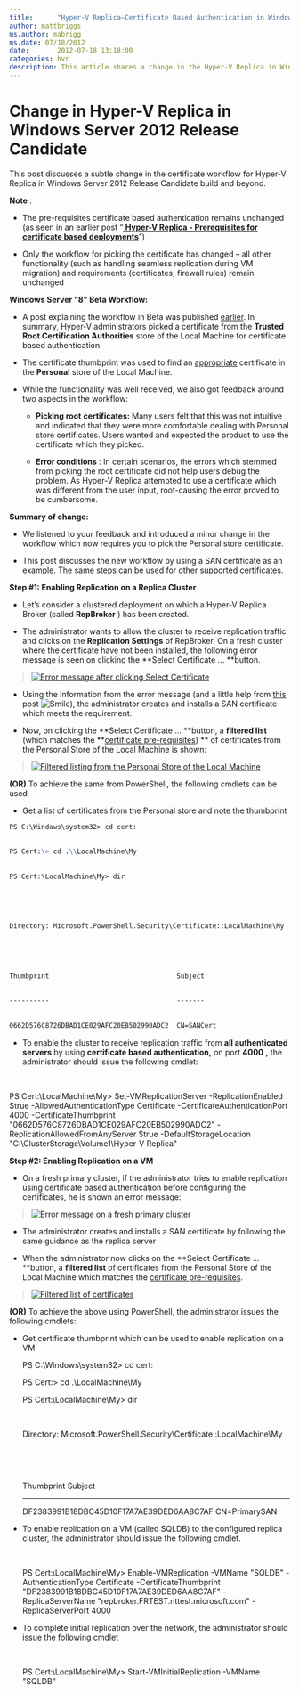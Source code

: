```yaml
---
title:      "Hyper-V Replica–Certificate Based Authentication in Windows Server 2012"
author: mattbriggs
ms.author: mabrigg
ms.date: 07/18/2012
date:       2012-07-18 13:18:00
categories: hvr
description: This article shares a change in the Hyper-V Replica in Windows Server 2012 Release Candidate build and beyond.
---
```

# Change in Hyper-V Replica in Windows Server 2012 Release Candidate

This post discusses a subtle change in the certificate workflow for Hyper-V Replica in Windows Server 2012 Release Candidate build and beyond.

**Note** :

  * The pre-requisites certificate based authentication remains unchanged (as seen in an earlier post “[ **Hyper-V Replica - Prerequisites for certificate based deployments**](https://blogs.technet.com/b/virtualization/archive/2012/03/13/hyper-v-replica-certificate-requirements.aspx)”)

  * Only the workflow for picking the certificate has changed – all other functionality (such as handling seamless replication during VM migration) and requirements (certificates, firewall rules) remain unchanged




**Windows Server “8” Beta Workflow:**

  * A post explaining the workflow in Beta was published [earlier](https://blogs.technet.com/b/virtualization/archive/2012/04/23/certificate-based-authentication-and-powershell.aspx). In summary, Hyper-V administrators picked a certificate from the **Trusted Root Certification Authorities** store of the Local Machine for certificate based authentication.

  * The certificate thumbprint was used to find an [appropriate](https://blogs.technet.com/b/virtualization/archive/2012/03/13/hyper-v-replica-certificate-requirements.aspx) certificate in the **Personal** store of the Local Machine.

  * While the functionality was well received, we also got feedback around two aspects in the workflow:
    * **Picking root** **certificates:** Many users felt that this was not intuitive and indicated that they were more comfortable dealing with Personal store certificates. Users wanted and expected the product to use the certificate which they picked.

    * **Error conditions** : In certain scenarios, the errors which stemmed from picking the root certificate did not help users debug the problem. As Hyper-V Replica attempted to use a certificate which was different from the user input, root-causing the error proved to be cumbersome.




**Summary of change:**

  * We listened to your feedback and introduced a minor change in the workflow which now requires you to pick the Personal store certificate.

  * This post discusses the new workflow by using a SAN certificate as an example. The same steps can be used for other supported certificates.




**Step #1: Enabling Replication on a Replica Cluster**

  * Let’s consider a clustered deployment on which a Hyper-V Replica Broker (called **RepBroker** ) has been created.

  * The administrator wants to allow the cluster to receive replication traffic and clicks on the **Replication Settings** of RepBroker. On a fresh cluster where the certificate have not been installed, the following error message is seen on clicking the **Select Certificate … **button.




> [![Error message after clicking Select Certificate](https://msdnshared.blob.core.windows.net/media/TNBlogsFS/prod.evol.blogs.technet.com/CommunityServer.Blogs.Components.WeblogFiles/00/00/00/50/45/metablogapi/1121.image_thumb_320CDE88.png)](https://msdnshared.blob.core.windows.net/media/TNBlogsFS/prod.evol.blogs.technet.com/CommunityServer.Blogs.Components.WeblogFiles/00/00/00/50/45/metablogapi/6646.image_2E000005.png)

  * Using the information from the error message (and a little help from [this](https://blogs.technet.com/b/virtualization/archive/2012/07/10/requesting-hyper-v-replica-certificates-from-an-enterprise-ca.aspx) post ![Smile](https://msdnshared.blob.core.windows.net/media/TNBlogsFS/prod.evol.blogs.technet.com/CommunityServer.Blogs.Components.WeblogFiles/00/00/00/50/45/metablogapi/3426.wlEmoticon-smile_661865C0.png)), the administrator creates and installs a SAN certificate which meets the requirement.



  * Now, on clicking the **Select Certificate … **button, a **filtered list** (which matches the **[certificate pre-requisites](https://blogs.technet.com/b/virtualization/archive/2012/03/13/hyper-v-replica-certificate-requirements.aspx)) ** of certificates from the Personal Store of the Local Machine is shown:




> [![Filtered listing from the Personal Store of the Local Machine](https://msdnshared.blob.core.windows.net/media/TNBlogsFS/prod.evol.blogs.technet.com/CommunityServer.Blogs.Components.WeblogFiles/00/00/00/50/45/metablogapi/4478.image_thumb_695439A9.png)](https://msdnshared.blob.core.windows.net/media/TNBlogsFS/prod.evol.blogs.technet.com/CommunityServer.Blogs.Components.WeblogFiles/00/00/00/50/45/metablogapi/6064.image_65475B26.png)

**(OR)** To achieve the same from PowerShell, the following cmdlets can be used

  * Get a list of certificates from the Personal store and note the thumbprint



```markdown
PS C:\Windows\system32> cd cert:
    
    
PS Cert:\> cd .\\LocalMachine\My
    
    
PS Cert:\LocalMachine\My> dir
    
    
     
    
    
Directory: Microsoft.PowerShell.Security\Certificate::LocalMachine\My
    
    
     
    
    
Thumbprint                                Subject
    
    
----------                                -------
    
    
0662D576C8726DBAD1CE029AFC20EB502990ADC2  CN=SANCert
```
* To enable the cluster to receive replication traffic from **all authenticated servers** by using **certificate based authentication,** on port **4000** **,** the administrator should issue the following cmdlet:



    
    
     
    
    
PS Cert:\LocalMachine\My> Set-VMReplicationServer -ReplicationEnabled $true -AllowedAuthenticationType Certificate -CertificateAuthenticationPort 4000 -CertificateThumbprint "0662D576C8726DBAD1CE029AFC20EB502990ADC2" -ReplicationAllowedFromAnyServer $true -DefaultStorageLocation "C:\ClusterStorage\Volume1\Hyper-V Replica"
 

**Step #2: Enabling Replication on a VM**

  * On a fresh primary cluster, if the administrator tries to enable replication using certificate based authentication before configuring the certificates, he is shown an error message:



> [![Error message on a fresh primary cluster](https://msdnshared.blob.core.windows.net/media/TNBlogsFS/prod.evol.blogs.technet.com/CommunityServer.Blogs.Components.WeblogFiles/00/00/00/50/45/metablogapi/1055.image_thumb_2E90DE4F.png)](https://msdnshared.blob.core.windows.net/media/TNBlogsFS/prod.evol.blogs.technet.com/CommunityServer.Blogs.Components.WeblogFiles/00/00/00/50/45/metablogapi/3000.image_2A83FFCC.png)

  * The administrator creates and installs a SAN certificate by following the same guidance as the replica server



  * When the administrator now clicks on the **Select Certificate … **button, a **filtered list** of certificates from the Personal Store of the Local Machine which matches the [certificate pre-requisites](https://blogs.technet.com/b/virtualization/archive/2012/03/13/hyper-v-replica-certificate-requirements.aspx).




> [![Filtered list of certificates](https://msdnshared.blob.core.windows.net/media/TNBlogsFS/prod.evol.blogs.technet.com/CommunityServer.Blogs.Components.WeblogFiles/00/00/00/50/45/metablogapi/7318.image_thumb_18CC1754.png)](https://msdnshared.blob.core.windows.net/media/TNBlogsFS/prod.evol.blogs.technet.com/CommunityServer.Blogs.Components.WeblogFiles/00/00/00/50/45/metablogapi/3527.image_791AACDA.png)

**(OR)** To achieve the above using PowerShell, the administrator issues the following cmdlets:

  * Get certificate thumbprint which can be used to enable replication on a VM


    
    
    PS C:\Windows\system32> cd cert:
    
    
    PS Cert:\> cd .\\LocalMachine\My
    
    
    PS Cert:\LocalMachine\My> dir
    
    
     
    
    
    Directory: Microsoft.PowerShell.Security\Certificate::LocalMachine\My
    
    
     
    
    
     
    
    
    Thumbprint                                Subject
    
    
    ----------                                -------
    
    
    DF2383991B18DBC45D10F17A7AE39DED6AA8C7AF  CN=PrimarySAN

  * To enable replication on a VM (called SQLDB) to the configured replica cluster, the administrator should issue the following cmdlet.


    
    
     
    
    
    PS Cert:\LocalMachine\My> Enable-VMReplication -VMName "SQLDB" -AuthenticationType Certificate -CertificateThumbprint "DF2383991B18DBC45D10F17A7AE39DED6AA8C7AF" -ReplicaServerName "repbroker.FRTEST.nttest.microsoft.com" -ReplicaServerPort 4000

  * To complete initial replication over the network, the administrator should issue the following cmdlet


    
    
     
    
    
    PS Cert:\LocalMachine\My> Start-VMInitialReplication -VMName "SQLDB"
